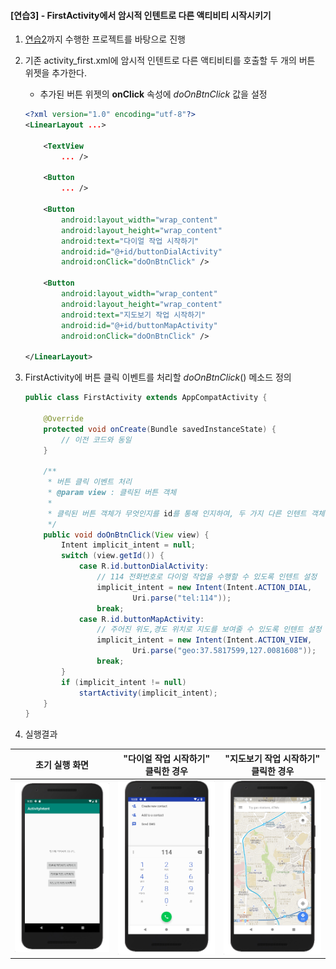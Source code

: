 #### [연습3] - FirstActivity에서 암시적 인텐트로 다른 액티비티 시작시키기
1. [연습2](exercise2.html)까지 수행한 프로젝트를 바탕으로 진행
2. 기존 activity\_first.xml에 암시적 인텐트로 다른 액티비티를 호출할 두 개의 버튼 위젯을 추가한다.
	- 추가된 버튼 위젯의 **onClick** 속성에 *doOnBtnClick* 값을 설정

	```xml
	<?xml version="1.0" encoding="utf-8"?>
	<LinearLayout ...>
	
	    <TextView
	        ... />
	
	    <Button
	        ... />
	        
	    <Button
	        android:layout_width="wrap_content"
	        android:layout_height="wrap_content"
	        android:text="다이얼 작업 시작하기"
	        android:id="@+id/buttonDialActivity"
	        android:onClick="doOnBtnClick" />
	
	    <Button
	        android:layout_width="wrap_content"
	        android:layout_height="wrap_content"
	        android:text="지도보기 작업 시작하기"
	        android:id="@+id/buttonMapActivity"
	        android:onClick="doOnBtnClick" />
	
	</LinearLayout>
	```
3. FirstActivity에 버튼 클릭 이벤트를 처리할 *doOnBtnClick*() 메소드 정의

	```java
	public class FirstActivity extends AppCompatActivity {
	
	    @Override
	    protected void onCreate(Bundle savedInstanceState) {
	        // 이전 코드와 동일
	    }
	
	    /**
	     * 버튼 클릭 이벤트 처리
	     * @param view : 클릭된 버튼 객체
	     *
	     * 클릭된 버튼 객체가 무엇인지를 id를 통해 인지하여, 두 가지 다른 인텐트 객체를 생성
	     */
	    public void doOnBtnClick(View view) {
	        Intent implicit_intent = null;
	        switch (view.getId()) {
	            case R.id.buttonDialActivity:
	                // 114 전화번호로 다이얼 작업을 수행할 수 있도록 인텐트 설정
	                implicit_intent = new Intent(Intent.ACTION_DIAL,
	                        Uri.parse("tel:114"));
	                break;
	            case R.id.buttonMapActivity:
	                // 주어진 위도,경도 위치로 지도를 보여줄 수 있도록 인텐트 설정
	                implicit_intent = new Intent(Intent.ACTION_VIEW,
	                        Uri.parse("geo:37.5817599,127.0081608"));
	                break;
	        }
	        if (implicit_intent != null)
	            startActivity(implicit_intent);
	    }
	}
	
	```
	
4. 실행결과

초기 실행 화면 | "다이얼 작업 시작하기" 클릭한 경우 | "지도보기 작업 시작하기" 클릭한 경우
------------|----------------------------|-------------
<img src="figure/first-activity2.png">|<img src="figure/dial-activity.png">|<img src="figure/map-activity.png">